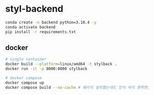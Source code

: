 # styl-backend

```bash
conda create -n backend python=3.10.4 -y
conda activate backend
pip install -r requirements.txt
```

## docker

```bash
# single container
docker build --platform=linux/amd64 -t stylback .
docker run -it -p 8000:8000 stylback

# docker compose
docker compose up
docker compose build --no-cache # 패키지 설치했는데도 인식 하지 못하면.
```
